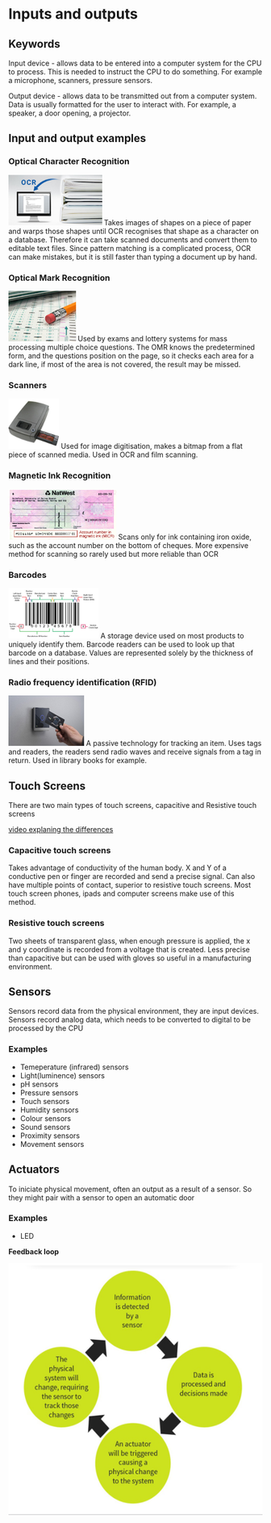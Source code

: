 # Inputs and outputs
## Keywords
Input device - allows data to be entered into a computer system for the CPU to process. This is needed to instruct the CPU to do something. For example a microphone, scanners, pressure sensors.

Output device - allows data to be transmitted out from a computer system. Data is usually formatted for the user to interact with. For example, a speaker, a door opening, a projector.

## Input and output examples
### Optical Character Recognition
<img src="https://raw.githubusercontent.com/JachymT/a-level-cs-blog/main/Computer%20Systems/1.1/1.1.3/images/1.png" height="100">
Takes images of shapes on a piece of paper and warps those shapes until OCR recognises that shape as a character on a database. Therefore it can take scanned documents and convert them to editable text files. Since pattern matching is a complicated process, OCR can make mistakes, but it is still faster than typing a document up by hand.

### Optical Mark Recognition
<img src="https://raw.githubusercontent.com/JachymT/a-level-cs-blog/main/Computer%20Systems/1.1/1.1.3/images/2.jpeg" height="100">
Used by exams and lottery systems for mass processing multiple choice questions. The OMR knows the predetermined form, and the questions position on the page, so it checks each area for a dark line, if most of the area is not covered, the result may be missed.

### Scanners
<img src="https://raw.githubusercontent.com/JachymT/a-level-cs-blog/main/Computer%20Systems/1.1/1.1.3/images/3.png" height="100">
Used for image digitisation, makes a bitmap from a flat piece of scanned media. Used in OCR and film scanning.

### Magnetic Ink Recognition
<img src="https://raw.githubusercontent.com/JachymT/a-level-cs-blog/main/Computer%20Systems/1.1/1.1.3/images/4.png" height="100">
Scans only for ink containing iron oxide, such as the account number on the bottom of cheques. More expensive method for scanning so rarely used but more reliable than OCR

### Barcodes
<img src="https://raw.githubusercontent.com/JachymT/a-level-cs-blog/main/Computer%20Systems/1.1/1.1.3/images/5.jpeg" height="100">
A storage device used on most products to uniquely identify them. Barcode readers can be used to look up that barcode on a database. Values are represented solely by the thickness of lines and their positions.

### Radio frequency identification (RFID)
<img src="https://raw.githubusercontent.com/JachymT/a-level-cs-blog/main/Computer%20Systems/1.1/1.1.3/images/6.png" height="100">
A passive technology for tracking an item. Uses tags and readers, the readers send radio waves and receive signals from a tag in return. Used in library books for example.

## Touch Screens
There are two main types of touch screens, capacitive and Resistive touch screens

[video explaning the differences](https://youtu.be/0-GQZzz_VTg)

### Capacitive touch screens
Takes advantage of conductivity of the human body. X and Y of a conductive pen or finger are recorded and send a precise signal. Can also have multiple points of contact, superior to resistive touch screens. Most touch screen phones, ipads and computer screens make use of this method.

### Resistive touch screens
Two sheets of transparent glass, when enough pressure is applied, the x and y coordinate is recorded from a voltage that is created. Less precise than capacitive but can be used with gloves so useful in a manufacturing environment.

## Sensors
Sensors record data from the physical environment, they are input devices.
Sensors record analog data, which needs to be converted to digital to be processed by the CPU

### Examples
- Temeperature (infrared) sensors
- Light(luminence) sensors
- pH sensors
- Pressure sensors
- Touch sensors
- Humidity sensors
- Colour sensors
- Sound sensors
- Proximity sensors
- Movement sensors

## Actuators
To iniciate physical movement, often an output as a result of a sensor. So they might pair with a sensor to open an automatic door

### Examples
- LED 

**Feedback loop**

<img src="https://raw.githubusercontent.com/JachymT/a-level-cs-blog/main/Computer%20Systems/1.1/1.1.3/images/7.png" height="500">
